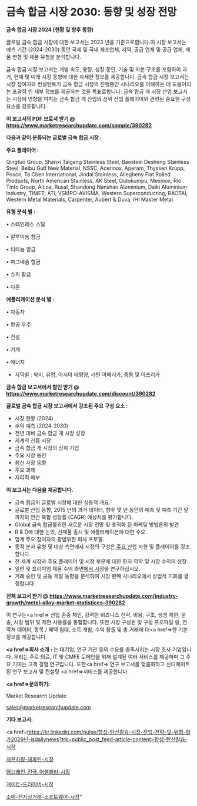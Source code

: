 # 금속 합금 시장 2030: 동향 및 성장 전망

<strong>금속 합금 시장 2024 (현황 및 향후 동향)</strong>

글로벌 금속 합금 시장에 대한 보고서는 2023 년을 기준으로합니다.이 시장 보고서는 예측 기간 (2024-2030) 동안 국제 및 국내 제조업체, 지역, 공급 업체 및 공급 업체, 제품 변형 및 제품 유형을 분석합니다.

금속 합금 시장 보고서는 개발 속도, 용량, 성장 동인, 기술 및 자본 구조를 포함하여 과거, 현재 및 미래 시장 동향에 대한 자세한 정보를 제공합니다. 금속 합금 시장 보고서는 시장 참여자와 컨설턴트가 금속 합금 시장의 진행중인 시나리오를 이해하는 데 도움이되는 포괄적 인 세부 정보를 제공하는 것을 목표로합니다. 금속 합금 개 시장 산업 보고서는 시장에 영향을 미치는 금속 합금 개 산업의 상위 산업 플레이어와 관련된 중요한 구성 요소를 강조합니다.



<strong>이 보고서의 PDF 브로셔 받기 @ <a href=https://www.marketresearchupdate.com/sample/390282>https://www.marketresearchupdate.com/sample/390282</a></strong>



<strong>다음과 같이 분류되는 글로벌 금속 합금 시장 :</strong>



<strong>주요 플레이어 :</strong>

Qingtuo Group, Shanxi Taigang Stainless Steel, Baosteel Desheng Stainless Steel, Beibu Gulf New Material, NSSC, Acerinox, Aperam, Thyssen Krupp, Posco, Ta Chen International, Jindal Stainless, Allegheny Flat Rolled Products, North American Stainless, AK Steel, Outokumpu, Mexinox, Rio Tinto Group, Alcoa, Rusal, Shandong Nanshan Aluminium, Daiki Aluminium Industry, TIMET, ATI, VSMPO-AVISMA, Western Superconducting, BAOTAI, Western Metal Materials, Carpenter, Aubert & Duva, IHI Master Metal



<strong>유형 분석 별 :</strong>

• 스테인레스 스틸

• 알루미늄 합금

• 티타늄 합금

• 마그네슘 합금

• 슈퍼 합금

• 다른



<strong>애플리케이션 분석 별 :</strong>

• 자동차

• 항공 우주

• 건설

• 기계

• 에너지

<ul>
  <li>지역별 : 북미, 유럽, 아시아 태평양, 라틴 아메리카, 중동 및 아프리카</li>
</ul>


<strong>금속 합금 보고서에서 할인 받기 @ <a href=https://www.marketresearchupdate.com/discount/390282>https://www.marketresearchupdate.com/discount/390282</a></strong>



<strong>글로벌 금속 합금 시장 보고서에서 강조된 주요 구성 요소 :</strong>
<ul>
  <li>시장 현황 (2024)</li>
  <li>수익 예측 (2024-2030)</li>
  <li>전년 대비 금속 합금 개 시장 성장</li>
  <li>세계의 신흥 시장</li>
  <li>금속 합금 개 시장의 상위 기업</li>
  <li>주요 시장 동인</li>
  <li>최신 시장 동향</li>
  <li>주요 과제</li>
  <li>지리적 해부</li>
</ul>


<strong>이 보고서는 다음을 제공합니다.</strong>
<ul>
  <li>금속 합금의 글로벌 시장에 대한 심층적 개요.</li>
  <li>글로벌 산업 동향, 2015 년의 과거 데이터, 향후 몇 년 동안의 예측 및 예측 기간 말까지의 연간 복합 성장률 (CAGR) 예상치를 평가합니다.</li>
  <li>Global 금속 합금를위한 새로운 시장 전망 및 표적화 된 마케팅 방법론의 발견</li>
  <li>R &amp; D에 대한 논의, 신제품 출시 및 애플리케이션에 대한 수요.</li>
  <li>업계 주요 참여자의 광범위한 회사 프로필.</li>
  <li>동적 분자 유형 및 대상 측면에서 시장의 구성은<a href=> 주요 산</a>업 자원 및 플레이어를 강조합니다.</li>
  <li>전 세계 시장과 주요 플레이어 및 시장 부문에 대한 환자 역학 및 시장 수익의 성장.</li>
  <li>일반 및 프리미엄 제품 수익 측면<a href=>에서 시</a>장을 연구하십시오.</li>
  <li>거래 승인 및 공동 개발 동향을 분석하여 시장 판매 시나리오에서 상업적 기회를 결정합니다.</li>
</ul>



<strong>전체 보고서 받기 @ <a href=https://www.marketresearchupdate.com/industry-growth/metal-alloy-market-statistices-390282>https://www.marketresearchupdate.com/industry-growth/metal-alloy-market-statistices-390282</a></strong>

이 연구는<a href=> 산업 존중</a> 체인, 강력한 비즈니스 전략, 비용, 구조, 생성 제한, 운송, 시장 범위 및 제한 사용률을 통합합니다. 또한 시장 구성원 및 구성 프로파일 링, 연락처 데이터, 항목 / 혜택 침대, 소득 개발, 수익 창출 및 총 거래에 대<a href=>한 기본 </a>정보를 제공합니다.



<strong><a href=>회사 소</a>개 :</strong>
는 대기업, 연구 기관 등의 수요를 충족시키는 시장 조사 기업입니다. 우리는 주로 의료, IT 및 CMFE 도메인을 위해 설계된 여러 서비스를 제공하며 그 주요 기여는 고객 경험 연구입니다. 또한<a href=> 연구 보</a>고서를 맞춤화하고 신디케이트 된 연구 보고서 및 컨설팅 <a href=>서비스</a>를 제공합니다.



<strong><a href=>문의하기:</a></strong>

Market Research Update

sales@marketresearchupdate.com



<strong>기타 보고서:</strong>

<a href=https://kr.linkedin.com/pulse/합성-탄산칼슘-시장-진입-전략-및-위험-평가2029년-isdailynews?trk=public_post_feed-article-content>합성-탄산칼슘-시장</a>

<a href=https://www.linkedin.com/pulse/저분자량-헤파린-시장-동향-및-성장-전망-consumer-connection-chronicles-24-/>저분자량-헤파린-시장</a>

<a href=https://www.linkedin.com/pulse/멤브레인-전극-어셈블리-시장-현재-및-미래-성장-2029-trendsetters-talk-360-analysis-zcfyf/>멤브레인-전극-어셈블리-시장</a>

<a href=https://www.linkedin.com/pulse/게이트-드라이버-시장-진입-전략-및-위험-평가2029년-survey-savvy-insights-360-analysis-mf4nf/>게이트-드라이버-시장</a>

<a href=https://www.linkedin.com/pulse/소매-전자상거래-소프트웨어-시장-규모-및-성장-2023-market-matrix-musings-analysis-pxarc/>소매-전자상거래-소프트웨어-시장</a>"
  
